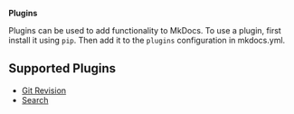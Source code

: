 **Plugins**

Plugins can be used to add functionality to MkDocs.  To use a plugin, first install it using `pip`.  Then add it to the `plugins` configuration in mkdocs.yml.


## Supported Plugins

<div markdown>

- [Git Revision]
- [Search]

</div>

[Git Revision]: git-revision.md
[Search]: search.md